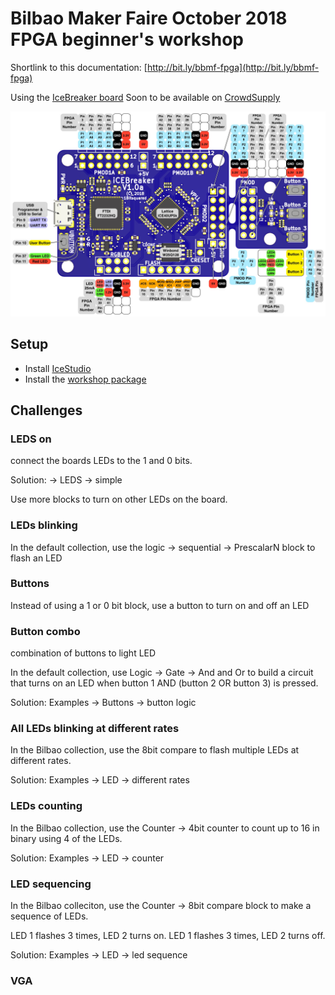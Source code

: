 # Bilbao Maker Faire October 2018 FPGA beginner's workshop 
Shortlink to this documentation: [http://bit.ly/bbmf-fpga](http://bit.ly/bbmf-fpga)

Using the [IceBreaker board](https://github.com/icebreaker-fpga/icebreaker)
Soon to be available on [CrowdSupply](https://www.crowdsupply.com/1bitsquared/icebreaker-fpga)

![pinout](images/icebreaker-v1-0a-legend.jpg)

## Setup

* Install [IceStudio](https://github.com/FPGAwars/icestudio#installation)
* Install the [workshop package](https://github.com/mattvenn/collection-bilbao-makerfaire-2018/archive/0.1.zip)

## Challenges

### LEDS on

connect the boards LEDs to the 1 and 0 bits.

Solution: -> LEDS -> simple

Use more blocks to turn on other LEDs on the board.

### LEDs blinking

In the default collection, use the logic -> sequential -> PrescalarN block to flash an LED

### Buttons

Instead of using a 1 or 0 bit block, use a button to turn on and off an LED

### Button combo

combination of buttons to light LED

In the default collection, use Logic -> Gate -> And and Or to build a circuit that turns
on an LED when button 1 AND (button 2 OR button 3) is pressed.

Solution: Examples -> Buttons -> button logic

### All LEDs blinking at different rates

In the Bilbao collection, use the 8bit compare to flash multiple LEDs at different rates.

Solution: Examples -> LED -> different rates

### LEDs counting

In the Bilbao collection, use the Counter -> 4bit counter to count up to 16 in binary using 4 of the LEDs.

Solution: Examples -> LED -> counter

### LED sequencing

In the Bilbao colleciton, use the Counter -> 8bit compare block to make a sequence of LEDs.

LED 1 flashes 3 times, LED 2 turns on. LED 1 flashes 3 times, LED 2 turns off.

Solution: Examples -> LED -> led sequence

### VGA
